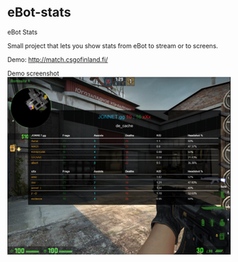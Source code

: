 # eBot-stats
eBot Stats

Small project that lets you show stats from eBot to stream or to screens.

Demo: http://match.csgofinland.fi/

Demo screenshot
![Alt text](/Screens/screen2.jpg?raw=true "Screenshot from OBS")
